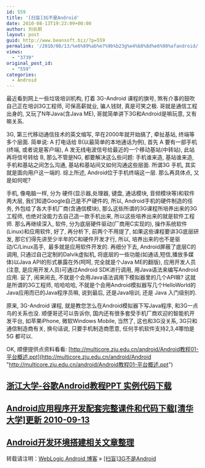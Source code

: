 ```yaml
---
id: 559
title: '[扫盲]3G不是Android'
date: 2010-08-13T19:23:09+00:00
author: 刘长炯
layout: post
guid: http://www.beansoft.biz/?p=559
permalink: '/2010/08/13/%e6%89%ab%e7%9b%b23g%e4%b8%8d%e6%98%afandroid/'
views:
  - "3739"
original_post_id:
  - "559"
categories:
  - Android
---
```

最近看到网上一些垃圾培训机构, 打着 3G-Android 课程的旗号, 煞有介事的鼓吹自己正在培训3G工程师, 可保高薪就业, 骗人钱财, 真是可笑之极. 哥就是通信工程出身的, 又玩了N年Java(含Java ME), 哥就简单讲下3G和Android是嘛玩意, 又有嘛关系.

3G, 第三代移动通信技术的英文缩写, 早在2000年就开始搞了, 牵扯基站, 终端等多个层面. 简单说: A 打电话给 B(以最简单的本地通话为例), 首先 A 要有一部手机(终端, 或者说是客户端), A 发无线电波信号给最近的一个移动基站(中转站), 此站再将信号转给 B, 那么不管是NG, 都要解决这么些问题: 手机谁来造, 基站谁来造, 手机和基站之间怎么沟通, 基站和基站间又如何沟通这些层面. 所谓3G 手机, 其实就是面向用户这一端的. 综上所述, Android位于手机终端这一层. 那么再具体点, 又是如何呢?

手机, 像电脑一样, 分为 硬件(显示器,处理器, 键盘, 通话模块, 音频模块等)和软件两大层, 我们知道Google自己是不产硬件的, 所以, Android手机的硬件制造的任务, 外包给了各大手机厂商(含通信模块), 那么这些所谓的3G课程所培养出来的3G工程师, 也绝对没能力去自己造一款手机出来, 所以这些培养出来的就是软件工程师. 那么再继续深入, 软件, 分为底层硬件驱动(厂商用C实现的), 操作系统软件(Linux)和应用软件, 好了, 再分析下, 前两个不用提了, 如果这些课程要讲3G底层研发, 那它们得先讲至少半年的C和硬件开发才行, 所以, 培养出来的也不是驱动/C/Linux高手,  最多就是应用软件开发的. 再细分下去, Android屏蔽了底层C的调用, 只通过自己定制的Dalvik虚拟机, 将底层的一些功能(如通话,短信,播放多媒体)以Java API的形式暴露在外(呵呵, 完全就是个Java ME的翻版), 应用开发人员(注意, 是应用开发人员)可通过Android SDK进行调用, 用Java语法来编写Android应用. 妥了, 闹来闹去, 不就是个会用Java语法调用下模拟器里的几个API嘛? 这就是所谓的3G工程师, 哈哈哈哈, 不就是个会用Android模拟器写几个HelloWorld的Java应用而已的Java程序员嘛, 说到最后, 还是Java培训, 还是 Java 入门级别的.

原来, 3G-Android 课程, 就是教您怎么在Android模拟器下写Java程序, 和3G一点鸟的关系也没. 顺便哥还可以告诉你, 国内还有很多套受手机厂商欢迎的智能机开发平台, 如苹果iPhone, 微软Windows Mobile, 当然了, 这也和3G没关系, 3G只和通信制造商有关, 换句话说, 只要手机制造商愿意, 任何手机软件支持2,3,4哪怕是5G 都可以.

OK, 顺便提供点资料看看: [http://multicore.zju.edu.cn/android/Android教程01-平台概述.ppt](http://multicore.zju.edu.cn/android/Android "http://multicore.zju.edu.cn/android/Android教程01-平台概述.ppt")

## <a title="Permanent Link to 浙江大学-谷歌Android教程PPT 实例代码下载" rel="bookmark" href="http://www.beansoft.biz/?p=563">浙江大学-谷歌Android教程PPT 实例代码下载</a>

## <a title="Permanent Link to Android应用程序开发配套完整课件和代码下载[清华大学]更新 2010-09-13" rel="bookmark" href="http://www.beansoft.biz/?p=1059">Android应用程序开发配套完整课件和代码下载[清华大学]更新 2010-09-13</a>

## <a title="Permanent Link to Android开发环境搭建相关文章整理" rel="bookmark" href="http://www.beansoft.biz/?p=1498">Android开发环境搭建相关文章整理</a>

转载请注明：[WebLogic Android 博客](http://www.beansoft.biz) &raquo; [[扫盲]3G不是Android](http://www.beansoft.biz/2010/08/13/%e6%89%ab%e7%9b%b23g%e4%b8%8d%e6%98%afandroid/)